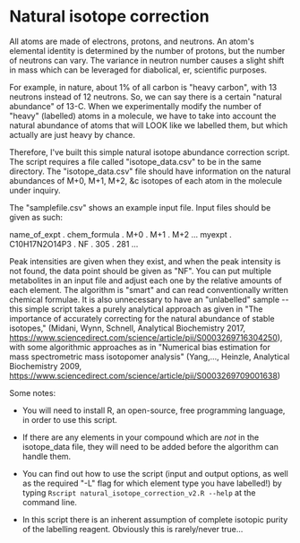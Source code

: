 # Natural isotope correction

All atoms are made of electrons, protons, and neutrons. An atom's elemental identity is determined by the number of protons, but the number of neutrons can vary. The variance in neutron number causes a slight shift in mass which can be leveraged for diabolical, er, scientific purposes.

For example, in nature, about 1% of all carbon is "heavy carbon", with 13 neutrons instead of 12 neutrons. So, we can say there is a certain "natural abundance" of 13-C. When we experimentally modify the number of "heavy" (labelled) atoms in a molecule, we have to take into account the natural abundance of atoms that will LOOK like we labelled them, but which actually are just heavy by chance.

Therefore, I've built this simple natural isotope abundance correction script. The script requires a file called "isotope_data.csv" to be in the same directory. The "isotope_data.csv" file should have information on the natural abundances of M+0, M+1, M+2, &c isotopes of each atom in the molecule under inquiry.

The "samplefile.csv" shows an example input file. Input files should be given as such:

name_of_expt . chem_formula . M+0 . M+1 . M+2 ...
myexpt . C10H17N2O14P3 . NF . 305 . 281 ...

Peak intensities are given when they exist, and when the peak intensity is not found, the data point should be given as "NF". You can put multiple metabolites in an input file and adjust each one by the relative amounts of each element. The algorithm is "smart" and can read conventionally written chemical formulae. It is also unnecessary to have an "unlabelled" sample -- this simple script takes a purely analytical approach as given in "The importance of accurately correcting for the natural abundance of stable isotopes," (Midani, Wynn, Schnell, Analytical Biochemistry 2017, https://www.sciencedirect.com/science/article/pii/S0003269716304250), with some algorithmic approaches as in "Numerical bias estimation for mass spectrometric mass isotopomer analysis" (Yang,..., Heinzle, Analytical Biochemistry 2009, https://www.sciencedirect.com/science/article/pii/S0003269709001638)

Some notes:

* You will need to install R, an open-source, free programming language, in order to use this script. 

* If there are any elements in your compound which are *not* in the isotope_data file, they will need to be added before the algorithm can handle them.

* You can find out how to use the script (input and output options, as well as the required "-L" flag for which element type you have labelled!) by typing `Rscript natural_isotope_correction_v2.R --help` at the command line. 

* In this script there is an inherent assumption of complete isotopic purity of the labelling reagent. Obviously this is rarely/never true... 
